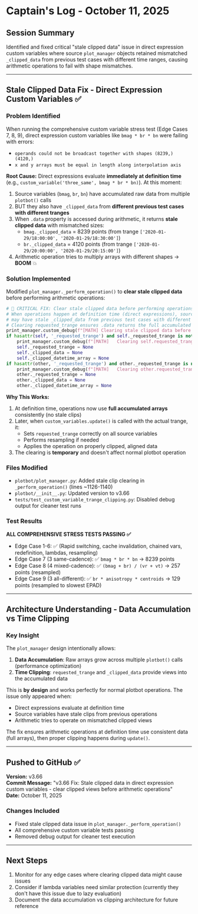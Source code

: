 # Captain's Log - October 11, 2025

## Session Summary
Identified and fixed critical "stale clipped data" issue in direct expression custom variables where source `plot_manager` objects retained mismatched `_clipped_data` from previous test cases with different time ranges, causing arithmetic operations to fail with shape mismatches.

---

## Stale Clipped Data Fix - Direct Expression Custom Variables ✅

### Problem Identified
When running the comprehensive custom variable stress test (Edge Cases 7, 8, 9), direct expression custom variables like `bmag * br * bn` were failing with errors:
- `operands could not be broadcast together with shapes (8239,) (4120,)`
- `x and y arrays must be equal in length along interpolation axis`

**Root Cause:**
Direct expressions evaluate **immediately at definition time** (e.g., `custom_variable('three_same', bmag * br * bn)`). At this moment:
1. Source variables (`bmag`, `br`, `bn`) have accumulated raw data from multiple `plotbot()` calls
2. BUT they also have `_clipped_data` from **different previous test cases with different tranges**
3. When `.data` property is accessed during arithmetic, it returns **stale clipped data** with mismatched sizes:
   - `bmag._clipped_data` = 8239 points (from trange `['2020-01-29/18:00:00', '2020-01-29/18:30:00']`)
   - `br._clipped_data` = 4120 points (from trange `['2020-01-29/20:00:00', '2020-01-29/20:15:00']`)
4. Arithmetic operation tries to multiply arrays with different shapes → **BOOM** 💥

### Solution Implemented
Modified `plot_manager._perform_operation()` to **clear stale clipped data** before performing arithmetic operations:

```python
# 🐛 CRITICAL FIX: Clear stale clipped data before performing operations
# When operations happen at definition time (direct expressions), source variables
# may have stale _clipped_data from previous test cases with different tranges.
# Clearing requested_trange ensures .data returns the full accumulated array consistently.
print_manager.custom_debug(f"[MATH] Clearing stale clipped data before operation")
if hasattr(self, '_requested_trange') and self._requested_trange is not None:
    print_manager.custom_debug(f"[MATH]   Clearing self.requested_trange (was: {self._requested_trange})")
    self._requested_trange = None
    self._clipped_data = None
    self._clipped_datetime_array = None
if hasattr(other, '_requested_trange') and other._requested_trange is not None:
    print_manager.custom_debug(f"[MATH]   Clearing other.requested_trange (was: {other._requested_trange})")
    other._requested_trange = None
    other._clipped_data = None
    other._clipped_datetime_array = None
```

**Why This Works:**
1. At definition time, operations now use **full accumulated arrays** consistently (no stale clips)
2. Later, when `custom_variables.update()` is called with the actual trange, it:
   - Sets `requested_trange` correctly on all source variables
   - Performs resampling if needed
   - Applies the operation on properly clipped, aligned data
3. The clearing is **temporary** and doesn't affect normal plotbot operation

### Files Modified
- `plotbot/plot_manager.py`: Added stale clip clearing in `_perform_operation()` (lines ~1126-1140)
- `plotbot/__init__.py`: Updated version to v3.66
- `tests/test_custom_variable_trange_clipping.py`: Disabled debug output for cleaner test runs

### Test Results
**ALL COMPREHENSIVE STRESS TESTS PASSING ✅**
- Edge Case 1-6: ✅ (Rapid switching, cache invalidation, chained vars, redefinition, lambdas, resampling)
- Edge Case 7 (3 same-cadence): ✅ `bmag * br * bn` → 8239 points
- Edge Case 8 (4 mixed-cadence): ✅ `(bmag + br) / (vr + vt)` → 257 points (resampled)
- Edge Case 9 (3 all-different): ✅ `br * anisotropy * centroids` → 129 points (resampled to slowest EPAD)

---

## Architecture Understanding - Data Accumulation vs Time Clipping

### Key Insight
The `plot_manager` design intentionally allows:
1. **Data Accumulation**: Raw arrays grow across multiple `plotbot()` calls (performance optimization)
2. **Time Clipping**: `requested_trange` and `_clipped_data` provide views into the accumulated data

This is **by design** and works perfectly for normal plotbot operations. The issue only appeared when:
- Direct expressions evaluate at definition time
- Source variables have stale clips from previous operations
- Arithmetic tries to operate on mismatched clipped views

The fix ensures arithmetic operations at definition time use consistent data (full arrays), then proper clipping happens during `update()`.

---

## Pushed to GitHub ✅

**Version:** v3.66  
**Commit Message:** "v3.66 Fix: Stale clipped data in direct expression custom variables - clear clipped views before arithmetic operations"  
**Date:** October 11, 2025

### Changes Included
- Fixed stale clipped data issue in `plot_manager._perform_operation()`
- All comprehensive custom variable tests passing
- Removed debug output for cleaner test execution

---

## Next Steps
1. Monitor for any edge cases where clearing clipped data might cause issues
2. Consider if lambda variables need similar protection (currently they don't have this issue due to lazy evaluation)
3. Document the data accumulation vs clipping architecture for future reference

